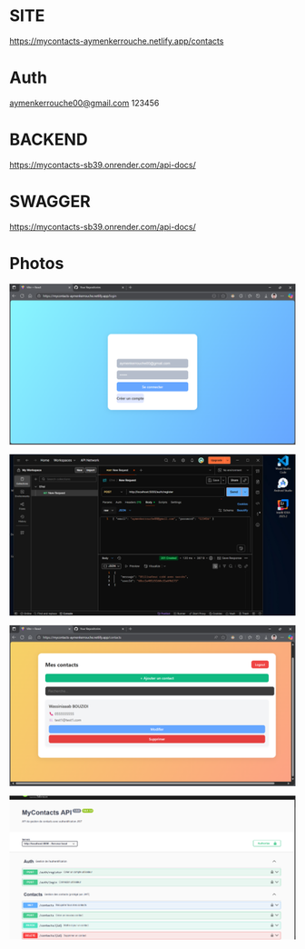 # SITE
https://mycontacts-aymenkerrouche.netlify.app/contacts

# Auth 
aymenkerrouche00@gmail.com
123456

# BACKEND
https://mycontacts-sb39.onrender.com/api-docs/

# SWAGGER
https://mycontacts-sb39.onrender.com/api-docs/

# Photos

![app](login.png)

![app](registre.png)

![app](addContact.png)

![app](swagger.png)
